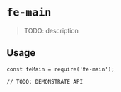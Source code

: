 # `fe-main`

> TODO: description

## Usage

```
const feMain = require('fe-main');

// TODO: DEMONSTRATE API
```
